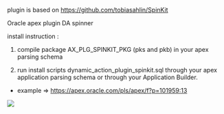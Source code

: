 plugin is based on https://github.com/tobiasahlin/SpinKit

Oracle apex plugin DA spinner

install instruction :

1) compile package AX_PLG_SPINKIT_PKG (pks and pkb) in your apex parsing schema

2) run install scripts dynamic_action_plugin_spinkit.sql through your apex application parsing schema 
  or through your Application Builder. 



- example => https://apex.oracle.com/pls/apex/f?p=101959:13


![](https://raw.githubusercontent.com/isabolic/apex-plg-spinkit/master/apx_plg_spinkit.gif)
